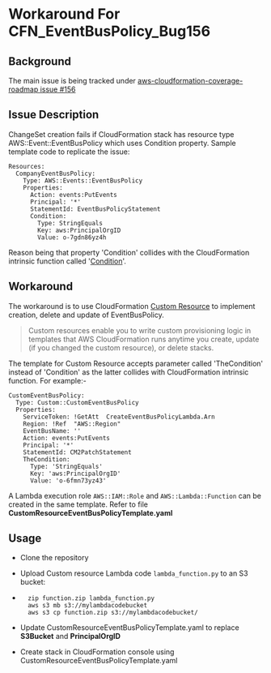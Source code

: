 
# Workaround For CFN_EventBusPolicy_Bug156

  

## Background

The main issue is being tracked under [aws-cloudformation-coverage-roadmap issue #156](https://github.com/aws-cloudformation/aws-cloudformation-coverage-roadmap/issues/156)

## Issue Description

ChangeSet creation fails if CloudFormation stack has resource type AWS::Event::EventBusPolicy which uses Condition property. Sample template code to replicate the issue: 

    Resources:
      CompanyEventBusPolicy:
        Type: AWS::Events::EventBusPolicy
        Properties:
          Action: events:PutEvents
          Principal: '*'
          StatementId: EventBusPolicyStatement
          Condition:
            Type: StringEquals
            Key: aws:PrincipalOrgID
            Value: o-7gdn86yz4h

Reason being that property 'Condition' collides with the CloudFormation intrinsic function called '[Condition](https://docs.aws.amazon.com/AWSCloudFormation/latest/UserGuide/conditions-section-structure.html)'.

## Workaround
The workaround is to use CloudFormation [Custom Resource](https://docs.aws.amazon.com/AWSCloudFormation/latest/UserGuide/template-custom-resources.html) to implement creation, delete and update of EventBusPolicy. 

> Custom resources enable you to write custom provisioning logic in templates that AWS CloudFormation runs anytime you create, update (if you changed the custom resource), or delete stacks.

The template for Custom Resource accepts parameter called 'TheCondition' instead of 'Condition' as the latter collides with CloudFormation intrinsic function. For example:-

    CustomEventBusPolicy:
	  Type: Custom::CustomEventBusPolicy
	  Properties:
	    ServiceToken: !GetAtt  CreateEventBusPolicyLambda.Arn
	    Region: !Ref  "AWS::Region"
	    EventBusName: ''
	    Action: events:PutEvents
	    Principal: '*'
	    StatementId: CM2PatchStatement
	    TheCondition:
	      Type: 'StringEquals'
	      Key: 'aws:PrincipalOrgID'
	      Value: 'o-6fmn73yz43'

A Lambda execution role `AWS::IAM::Role` and `AWS::Lambda::Function` can be created in the same template. Refer to file **CustomResourceEventBusPolicyTemplate.yaml**

## Usage

- Clone the repository
- Upload Custom resource Lambda code `lambda_function.py` to an S3 bucket:
- 
	    zip function.zip lambda_function.py
	    aws s3 mb s3://mylambdacodebucket
	    aws s3 cp function.zip s3://mylambdacodebucket/

- Update CustomResourceEventBusPolicyTemplate.yaml to replace **S3Bucket** and **PrincipalOrgID**

- Create stack in CloudFormation console using CustomResourceEventBusPolicyTemplate.yaml